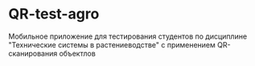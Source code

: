 # QR-test-agro
Мобильное приложение для тестирования студентов по дисциплине "Технические системы в растениеводстве" с применением QR-сканирования объектлов

